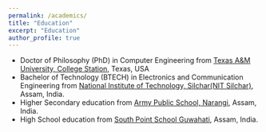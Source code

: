 ```yaml
---
permalink: /academics/
title: "Education"
excerpt: "Education"
author_profile: true
---
```


* Doctor of Philosophy (PhD) in Computer Engineering from
[Texas A&M University, College Station](https://www.tamu.edu/),
Texas, USA 
* Bachelor of Technology (BTECH) in Electronics and Communication Engineering from 
[National Institute of Technology, Silchar(NIT Silchar)](http://www.nits.ac.in/),
Assam, India.
* Higher Secondary education from [Army Public School, Narangi](http://www.apsnarangi.com/), Assam, India.
* High School education from [South Point School Guwahati](http://www.spsghy.co.in/mainpage/index.html), Assam, India.

<!-- GRE and TOEFL Scores
---
* GRE Total Score : 322, Quant : 168, Verbal : 154, Analytical Writing : 4
* TOEFL Total Score : 102, Reading : 25, Listening : 24, Speaking : 27, Writing : 26
 -->
